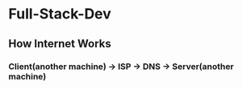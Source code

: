 # Full-Stack-Dev

## How Internet Works
### Client(another machine) -> ISP -> DNS -> Server(another machine)
